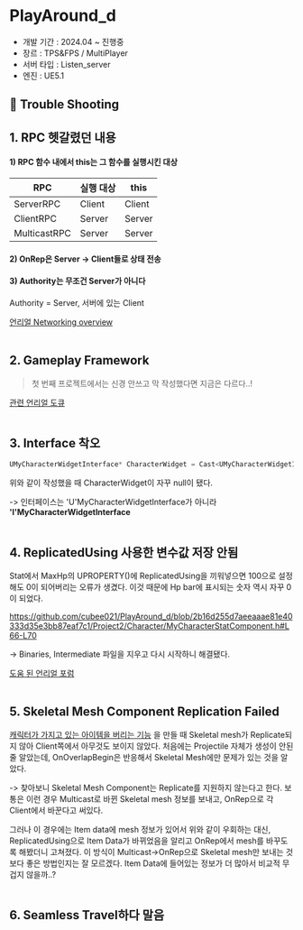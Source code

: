 # PlayAround_d
+ 개발 기간 :  2024.04 ~ 진행중
+ 장르 : TPS&FPS / MultiPlayer
+ 서버 타입 : Listen_server
+ 엔진 : UE5.1

## 🚀 Trouble Shooting
## 1. RPC 헷갈렸던 내용
#### 1) RPC 함수 내에서 this는 그 함수를 실행시킨 대상

|RPC|실행 대상|this|
|---|---|---|
|ServerRPC|Client|Client|
|ClientRPC|Server|Server|
|MulticastRPC|Server|Server|

#### 2) OnRep은 Server -> Client들로 상태 전송
#### 3) Authority는 무조건 Server가 아니다
Authority = Server, 서버에 있는 Client



[언리얼 Networking overview](https://dev.epicgames.com/documentation/ko-kr/unreal-engine/networking-overview-for-unreal-engine)
<br/><br/>

## 2. Gameplay Framework
> 첫 번째 프로젝트에서는 신경 안쓰고 막 작성했다면 지금은 다르다..!

 
[관련 언리얼 도큐](https://dev.epicgames.com/documentation/ko-kr/unreal-engine/gameplay-framework-quick-reference?application_version=4.27)
<br/><br/>

## 3. Interface 착오
```c++
UMyCharacterWidgetInterface* CharacterWidget = Cast<UMyCharacterWidgetInterface>(OwningActor);
```
위와 같이 작성했을 때 CharacterWidget이 자꾸 null이 됐다.

-> 인터페이스는 'U'MyCharacterWidgetInterface가 아니라 **'I'MyCharacterWidgetInterface**
<br/><br/>

## 4. ReplicatedUsing 사용한 변수값 저장 안됨
Stat에서 MaxHp의 UPROPERTY()에 ReplicatedUsing을 끼워넣으면 100으로 설정해도 0이 되어버리는 오류가 생겼다. 이것 때문에 Hp bar에 표시되는 숫자 역시 자꾸 0이 되었다.

https://github.com/cubee021/PlayAround_d/blob/2b16d255d7aeeaaae81e40333d35e3bb87eaf7c1/Project2/Character/MyCharacterStatComponent.h#L66-L70

-> Binaries, Intermediate 파일을 지우고 다시 시작하니 해결됐다. 

[도움 된 언리얼 포럼](https://forums.unrealengine.com/t/initializecomponent-not-firing-on-spawn/322782)
<br/><br/>

## 5. Skeletal Mesh Component Replication Failed
[캐릭터가 가지고 있는 아이템을 버리는 기능](https://github.com/cubee021/PlayAround_d/blob/main/Project2/Item/MyDropItem.cpp)
을 만들 때 Skeletal mesh가 Replicate되지 않아 Client쪽에서 아무것도 보이지 않았다. 처음에는 Projectile 자체가 생성이 안된줄 알았는데, OnOverlapBegin은 반응해서 Skeletal Mesh에만 문제가 있는 것을 알았다.

-> 찾아보니 Skeletal Mesh Component는 Replicate를 지원하지 않는다고 한다. 보통은 이런 경우 Multicast로 바뀐 Skeletal mesh 정보를 보내고, OnRep으로 각 Client에서 바꾼다고 써있다.

그러나 이 경우에는 Item data에 mesh 정보가 있어서 위와 같이 우회하는 대신, ReplicatedUsing으로 Item Data가 바뀌었음을 알리고 OnRep에서 mesh를 바꾸도록 해봤더니 고쳐졌다. 이 방식이 Multicast->OnRep으로 Skeletal mesh만 보내는 것보다 좋은 방법인지는 잘 모르겠다. Item Data에 들어있는 정보가 더 많아서 비교적 무겁지 않을까..?
<br/><br/>

## 6. Seamless Travel하다 말음


<br/><br/>
